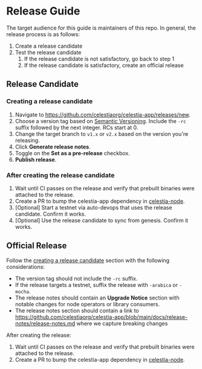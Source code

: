 # Release Guide

The target audience for this guide is maintainers of this repo. In general, the release process is as follows:

1. Create a release candidate
1. Test the release candidate
    1. If the release candidate is not satisfactory, go back to step 1
    1. If the release candidate is satisfactory, create an official release

## Release Candidate

### Creating a release candidate

1. Navigate to <https://github.com/celestiaorg/celestia-app/releases/new>.
1. Choose a version tag based on [Semantic Versioning](https://semver.org/). Include the `-rc` suffix followed by the next integer. RCs start at 0.
1. Change the target branch to `v1.x` or `v2.x` based on the version you're releasing.
1. Click **Generate release notes**.
1. Toggle on the **Set as a pre-release** checkbox.
1. **Publish release**.

### After creating the release candidate

1. Wait until CI passes on the release and verify that prebuilt binaries were attached to the release.
1. Create a PR to bump the celestia-app dependency in [celestia-node](https://github.com/celestiaorg/celestia-node).
1. [Optional] Start a testnet via auto-devops that uses the release candidate. Confirm it works.
1. [Optional] Use the release candidate to sync from genesis. Confirm it works.

## Official Release

Follow the [creating a release candidate](#creating-a-release-candidate) section with the following considerations:

- The version tag should not include the `-rc` suffix.
- If the release targets a testnet, suffix the release with `-arabica` or `-mocha`.
- The release notes should contain an **Upgrade Notice** section with notable changes for node operators or library consumers.
- The release notes section should contain a link to https://github.com/celestiaorg/celestia-app/blob/main/docs/release-notes/release-notes.md where we capture breaking changes

After creating the release:

1. Wait until CI passes on the release and verify that prebuilt binaries were attached to the release.
1. Create a PR to bump the celestia-app dependency in [celestia-node](https://github.com/celestiaorg/celestia-node).
